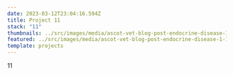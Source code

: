 ```yaml
---
date: 2023-03-12T23:04:16.594Z
title: Project 11
stack: "11"
thumbnails: ../src/images/media/ascot-vet-blog-post-endocrine-disease-1-1080x675.jpg
featured: ../src/images/media/ascot-vet-blog-post-endocrine-disease-1-1080x675.jpg
template: projects
---
```

11